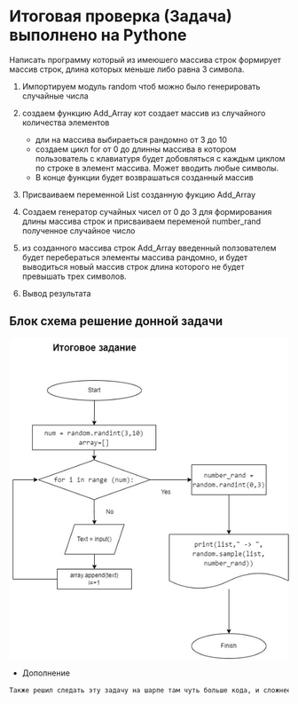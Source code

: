 # Итоговая проверка (Задача) выполнено на Pythone
Написать программу который из имеюшего массива строк формирует массив строк, длина которых меньше либо равна 3 символа.

1. Импортируем модуль random чтоб можно было генерировать случайные числа

2. создаем функцию Add_Array кот создает массив из случайного количества элементов 
    * дли на массива выбираеться рандомно от 3 до 10
    * создаем цикл for от 0 до длинны массива в котором пользователь с клавиатуря будет добовляться с каждым циклом по строке в элемент массива. Может вводить любые символы.
    * В конце функции будет возврашаться созданный массив

3. Присваиваем переменной List созданную фукцию Add_Array
4. Создаем генератор сучайных чисел от 0 до 3 для формирования длины массива строк и присваиваем переменой number_rand полученное случайное число

5. из созданного массива строк Add_Array введенный ползователем будет перебераться элементы массива рандомно, и  будет выводиться новый массив строк длина которого не будет превышать трех символов. 

5. Вывод результата


## Блок схема решение донной задачи

![БлокСхема](ProjectDiagram.jpg)


* Дополнение
```sh
Также решил следать эту задачу на шарпе там чуть больше кода, и сложнее, и кажетьмся в результате элементы моссива может выбрать одно и тоже если рандомно поподется два раза одинаковое число, но при тестирование не разу не поподалося чтоб элементы совподали.
```